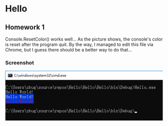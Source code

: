 # Hello
## Homework 1
Console.ResetColor() works well... As the picture shows, the console's color is reset after the program quit. By the way, I managed to edit this file via Chrome, but I guess there should be a better way to do that...
### Screenshot
![screenshot](/screenshot.png)
